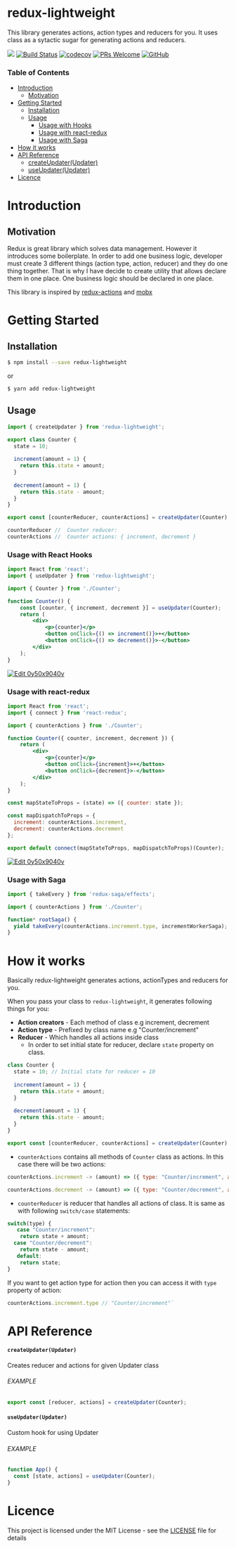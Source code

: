 # redux-lightweight

This library generates actions, action types and reducers for you. It uses class as a sytactic sugar for generating actions and reducers.


[![](https://img.shields.io/npm/v/redux-lightweight.svg)](https://www.npmjs.com/package/redux-lightweight)
[![Build Status](https://travis-ci.com/doniyor2109/redux-lightweight.svg?branch=master)](https://travis-ci.com/doniyor2109/redux-lightweight)
[![codecov](https://codecov.io/gh/doniyor2109/redux-lightweight/branch/master/graph/badge.svg)](https://codecov.io/gh/doniyor2109/redux-lightweight)
[![PRs Welcome](https://img.shields.io/badge/PRs-welcome-brightgreen.svg)](http://makeapullrequest.com)
[![GitHub](https://img.shields.io/github/license/mashape/apistatus.svg)](https://github.com/doniyor2109/redux-lightweight/blob/master/LICENSE)

### Table of Contents

- [Introduction](#introduction)
  - [Motivation](#motivation)
- [Getting Started](#getting-started)
  - [Installation](#installation)
  - [Usage](#usage)
    - [Usage with Hooks](#usage-with-hooks)
    - [Usage with react-redux](#usage-with-react-redux)
    - [Usage with Saga](#usage-with-saga)
- [How it works](#how-it-works)
- [API Reference](#api-reference)
  - [createUpdater(Updater)](#createupdaterupdater)
  - [useUpdater(Updater)](#useupdaterupdater)
- [Licence](#licence)

# Introduction

## Motivation

Redux is great library which solves data management. However it introduces some boilerplate. In order to add one business logic, developer must create 3 different things (action type, action, reducer) and they do one thing together. That is why I have decide to create utility that allows declare them in one place.
One business logic should be declared in one place.

This library is inspired by [redux-actions](https://github.com/redux-utilities/redux-actions) and [mobx](https://mobx.js.org/)

# Getting Started

## Installation

```bash
$ npm install --save redux-lightweight
```

or

```bash
$ yarn add redux-lightweight
```

## Usage

```js
import { createUpdater } from 'redux-lightweight';

export class Counter {
  state = 10;
  
  increment(amount = 1) {
    return this.state + amount;
  }
  
  decrement(amount = 1) {
    return this.state - amount;
  }
}

export const [counterReducer, counterActions] = createUpdater(Counter);

counterReducer //  Counter reducer:
counterActions //  Counter actions: { increment, decrement }
```

### Usage with React Hooks

```jsx harmony
import React from 'react';
import { useUpdater } from 'redux-lightweight';

import { Counter } from './Counter';

function Counter() {
    const [counter, { increment, decrement }] = useUpdater(Counter);
    return (
        <div>
            <p>{counter}</p>
            <button onClick={() => increment()}>+</button>
            <button onClick={() => decrement()}>-</button>
        </div>
    );
}
```

[![Edit 0y50x9040v](https://codesandbox.io/static/img/play-codesandbox.svg)](https://codesandbox.io/s/0y50x9040v?module=%2Fsrc%2Fhook%2Findex.js&moduleview=1)


### Usage with react-redux

```jsx harmony
import React from 'react';
import { connect } from 'react-redux';

import { counterActions } from './Counter';

function Counter({ counter, increment, decrement }) {
    return (
        <div>
            <p>{counter}</p>
            <button onClick={increment}>+</button>
            <button onClick={decrement}>-</button>
        </div>
    );
}

const mapStateToProps = (state) => ({ counter: state });

const mapDispatchToProps = {
  increment: counterActions.increment,
  decrement: counterActions.decrement
};

export default connect(mapStateToProps, mapDispatchToProps)(Counter);
```

[![Edit 0y50x9040v](https://codesandbox.io/static/img/play-codesandbox.svg)](https://codesandbox.io/s/0y50x9040v?module=%2Fsrc%2Fredux%2Findex.js&moduleview=1)

### Usage with Saga

```js
import { takeEvery } from 'redux-saga/effects';

import { counterActions } from './Counter';

function* rootSaga() {
  yield takeEvery(counterActions.increment.type, incrementWorkerSaga);
}
```

# How it works

Basically redux-lightweight generates actions, actionTypes and reducers for you.

When you pass your class to `redux-lightweight`, it generates following things for you:

- **Action creators** - Each method of class e.g increment, decrement
- **Action type** - Prefixed by class name e.g "Counter/increment"
- **Reducer** - Which handles all actions inside class
  - In order to set initial state for reducer, declare `state` property on class.

```js
class Counter {
  state = 10; // Initial state for reducer = 10
  
  increment(amount = 1) {
    return this.state + amount;
  }
  
  decrement(amount = 1) {
    return this.state - amount;
  }
}

export const [counterReducer, counterActions] = createUpdater(Counter)
```

- `counterActions` contains all methods of `Counter` class as actions. In this case there will be two actions:


```js
counterActions.increment -> (amount) => ({ type: "Counter/increment", args: [amount] })

counterActions.decrement -> (amount) => ({ type: "Counter/decrement", args: [amount] })
```

- `counterReducer` is reducer that handles all actions of class. It is same as with following `switch/case` statements:

```js
switch(type) {
   case "Counter/increment":
    return state + amount;
  case "Counter/decrement":
    return state - amount;
   default:
    return state;
}
```


If you want to get action type for action then you can access it with `type` property of action:

```js
counterActions.increment.type // "Counter/increment"`
```
 
# API Reference

#### `createUpdater(Updater)`

Creates reducer and actions for given Updater class

###### EXAMPLE

```js
export const [reducer, actions] = createUpdater(Counter);
```

#### `useUpdater(Updater)`

Custom hook for using Updater

###### EXAMPLE

```js
function App() {
  const [state, actions] = useUpdater(Counter);
}
```


# Licence

This project is licensed under the MIT License - see the [LICENSE](LICENSE) file for details
